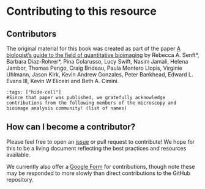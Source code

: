 # Contributing to this resource

## Contributors

The original material for this book was created as part of the paper [A biologist’s guide to the field of quantitative bioimaging](https://doi.org/10.5281/zenodo.7439283) by Rebecca A. Senft*, Barbara Diaz-Rohrer*, Pina Colarusso, Lucy Swift, Nasim Jamali, Helena Jambor, Thomas Pengo, Craig Brideau, Paula Montero Llopis, Virginie Uhlmann, Jason Kirk, Kevin Andrew Gonzales, Peter Bankhead, Edward L. Evans III, Kevin W Eliceiri and Beth A. Cimini.
	
```{code-cell}
:tags: ["hide-cell"]
#Since that paper was published, we gratefully acknowledge contributions from the following members of the microscopy and bioimage analysis community! (list of names)
```

## How can I become a contributor?

Please feel free to open an [issue](https://github.com/broadinstitute/MicroscopyForBeginnersReferenceGuide/issues) or pull request to contribute! We hope for this to be a living document reflecting the best practices and resources available.

We currently also offer a [Google Form](https://docs.google.com/forms/d/e/1FAIpQLScWQbemviI2OkvVkeTKUOozAzKNndcZpXIB_nE0qFMl72lqvQ/viewform) for contributions, though note these may be responded to more slowly than direct contributions to the GitHub repository.

